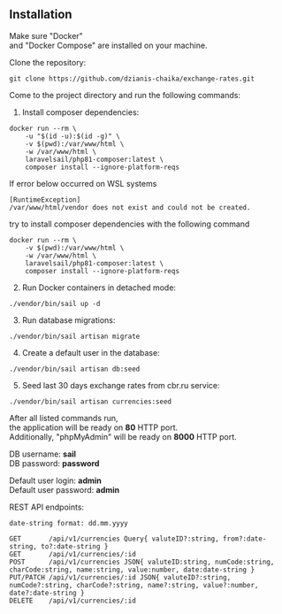 ## Installation

Make sure "Docker"  
and "Docker Compose" are installed on your machine.

Clone the repository:

```shell
git clone https://github.com/dzianis-chaika/exchange-rates.git
```

Come to the project directory and run the following commands:

1. Install composer dependencies:
```shell
docker run --rm \
    -u "$(id -u):$(id -g)" \
    -v $(pwd):/var/www/html \
    -w /var/www/html \
    laravelsail/php81-composer:latest \
    composer install --ignore-platform-reqs
```

If error below occurred on WSL systems

```
[RuntimeException]
/var/www/html/vendor does not exist and could not be created.
```

try to install composer dependencies with the following command

```shell
docker run --rm \
    -v $(pwd):/var/www/html \
    -w /var/www/html \
    laravelsail/php81-composer:latest \
    composer install --ignore-platform-reqs
```

2. Run Docker containers in detached mode:
```shell
./vendor/bin/sail up -d
```

3. Run database migrations:
```shell
./vendor/bin/sail artisan migrate
```

4. Create a default user in the database:
```shell
./vendor/bin/sail artisan db:seed
```

5. Seed last 30 days exchange rates from cbr.ru service:
```shell
./vendor/bin/sail artisan currencies:seed
```

After all listed commands run,  
the application will be ready on **80** HTTP port.  
Additionally, "phpMyAdmin" will be ready on **8000** HTTP port.

DB username: **sail**  
DB password: **password**

Default user login: **admin**  
Default user password: **admin**

REST API endpoints:

```
date-string format: dd.mm.yyyy

GET       /api/v1/currencies Query{ valuteID?:string, from?:date-string, to?:date-string }
GET       /api/v1/currencies/:id
POST      /api/v1/currencies JSON{ valuteID:string, numCode:string, charCode:string, name:string, value:number, date:date-string }
PUT/PATCH /api/v1/currencies/:id JSON{ valuteID?:string, numCode?:string, charCode?:string, name?:string, value?:number, date?:date-string }
DELETE    /api/v1/currencies/:id
```
